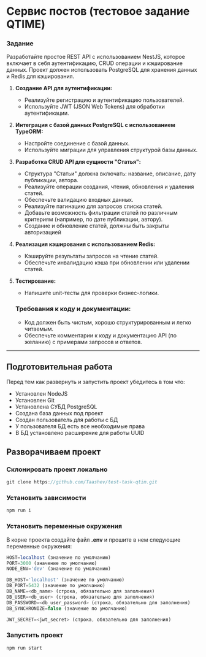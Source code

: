 # Сервис постов (тестовое задание QTIME)

### Задание

Разработайте простое REST API с использованием NestJS, которое включает в себя аутентификацию, CRUD операции и кэширование данных. Проект должен использовать PostgreSQL для хранения данных и Redis для кэширования.

1. **Создание API для аутентификации:**
   - Реализуйте регистрацию и аутентификацию пользователей.
   - Используйте JWT (JSON Web Tokens) для обработки аутентификации.
2. **Интеграция с базой данных PostgreSQL с использованием TypeORM:**
   - Настройте соединение с базой данных.
   - Используйте миграции для управления структурой базы данных.
3. **Разработка CRUD API для сущности "Статья":**
   - Структура "Статьи" должна включать: название, описание, дату публикации, автора.
   - Реализуйте операции создания, чтения, обновления и удаления статей.
   - Обеспечьте валидацию входных данных.
   - Реализуйте пагинацию для запросов списка статей.
   - Добавьте возможность фильтрации статей по различным критериям (например, по дате публикации, автору).
   - Создание и обновление статей, должны быть закрыты авторизацией
4. **Реализация кэширования с использованием Redis:**
   - Кэшируйте результаты запросов на чтение статей.
   - Обеспечьте инвалидацию кэша при обновлении или удалении статей.
5. **Тестирование:**

   - Напишите unit-тесты для проверки бизнес-логики.

   ### Требования к коду и документации:

   - Код должен быть чистым, хорошо структурированным и легко читаемым.
   - Обеспечьте комментарии к коду и документацию API (по желанию) с примерами запросов и ответов.

---

## Подготовительная работа

Перед тем как развернуть и запустить проект убедитесь в том что:

- Установлен NodeJS
- Установлен Git
- Установлена СУБД PostgreSQL
- Создана база данных под проект
- Создан пользователь для работы с БД
- У пользователя БД есть все необходимые права
- В БД установлено расширение для работы UUID

## Разворачиваем проект

### Склонировать проект локально

```js
git clone https://github.com/Taashev/test-task-qtim.git
```

### Установить зависимости

```js
npm run i
```

### Установить переменные окружения

В корне проекта создайте файл **.env** и прошите в нем следующие переменные окружения:

```js
HOST=localhost (значение по умолчанию)
PORT=3000 (значение по умолчанию)
NODE_ENV='dev' (значение по умолчанию)

DB_HOST='localhost' (значение по умолчанию)
DB_PORT=5432 (значение по умолчанию)
DB_NAME=<db_name> (строка, обязательно для заполнения)
DB_USER=<db_user> (строка, обязательно для заполнения)
DB_PASSWORD=<db_user_password> (строка, обязательно для заполнения)
DB_SYNCHRONIZE=false (значение по умолчанию)

JWT_SECRET=<jwt_secret> (строка, обязательно для заполнения)

```

### Запустить проект

```js
npm run start
```
